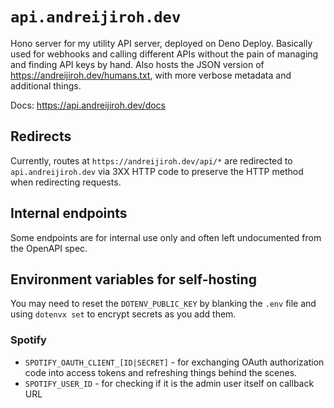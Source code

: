 # `api.andreijiroh.dev`

Hono server for my utility API server, deployed on Deno Deploy. Basically used
for webhooks and calling different APIs without the pain of managing and finding
API keys by hand. Also hosts the JSON version of <https://andreijiroh.dev/humans.txt>,
with more verbose metadata and additional things.

Docs: <https://api.andreijiroh.dev/docs>

## Redirects

Currently, routes at `https://andreijiroh.dev/api/*` are redirected to
`api.andreijiroh.dev` via 3XX HTTP code to preserve the HTTP method when
redirecting requests.

## Internal endpoints

Some endpoints are for internal use only and often left undocumented from the
OpenAPI spec.

## Environment variables for self-hosting

You may need to reset the `DOTENV_PUBLIC_KEY` by blanking the `.env` file and using `dotenvx set`
to encrypt secrets as you add them.

### Spotify

- `SPOTIFY_OAUTH_CLIENT_[ID|SECRET]` - for exchanging OAuth authorization code into access tokens and
refreshing things behind the scenes.
- `SPOTIFY_USER_ID` - for checking if it is the admin user itself on callback URL
